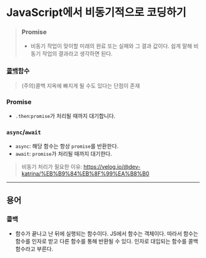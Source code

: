 # JavaScript에서 비동기적으로 코딩하기

> ### Promise
>
> - 비동기 작업이 맞이할 미래의 완료 또는 실패와 그 결과 값이다.
>   쉽게 말해 비동기 작업의 결과라고 생각하면 된다.

### [콜백](#콜백)함수

> (주의)콜백 지옥에 빠지게 될 수도 있다는 단점이 존재

### Promise

- `.then`:`promise`가 처리될 때까지 대기합니다.

### `async`/`await`

- `async`: 해당 함수는 항상 `promise`를 반환한다.
- `await`: `promise`가 처리될 때까지 대기한다.

> 비동기 처리가 필요한 이유: https://velog.io/@dev-katrina/%EB%B9%84%EB%8F%99%EA%B8%B0

---

## 용어


### 콜백

- 함수가 끝나고 난 뒤에 실행되는 함수이다. JS에서 함수는 객체이다. 따라서 함수는 함수를 인자로 받고 다른 함수를 통해 반환될 수 있다. 인자로 대입되는 함수를 콜백함수라고 부른다.
